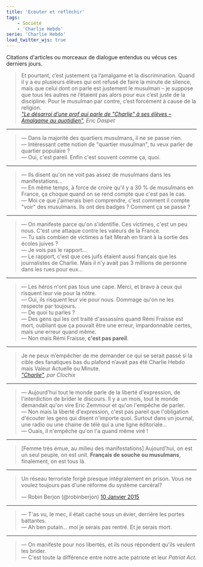 ```yaml
---
title: 'Ecouter et réfléchir'
tags:
    - Société
    - 'Charlie Hebdo'
serie: 'Charlie Hebdo'
load_twitter_wjs: true
---
```


Citations d'articles ou morceaux de dialogue entendus ou vécus ces derniers
jours.

<!-- more -->

> Et pourtant, c’est justement ça l’amalgame et la discrimination. Quand il y a
> eu plusieurs élèves qui ont refusé de faire la minute de silence, mais que
> celui dont on parle est justement le musulman – je suppose que tous les autres
> ne l’étaient pas alors pour eux c’est juste de la discipline. Pour le musulman
> par contre, c’est forcément à cause de la religion.  
>  <cite>["Le désarroi d’une prof qui parle de "Charlie" à ses élèves – Amalgame au quotidien"](https://n.survol.fr/n/le-desarroi-dune-prof-qui-parle-de-charlie-a-ses-eleves-amalgame-au-quotidien),
> Eric Daspet</cite>

---

> — Dans la majorité des quartiers musulmans, il ne se passe rien.  
> — Intéressant cette notion de "quartier musulman", tu veux parler de quartier
> populaire ?  
> — Oui, c'est pareil. Enfin c'est souvent comme ça, quoi.

---

> — Ils disent qu'on ne voit pas assez de musulmans dans les manifestations…  
> — En même temps, à force de croire qu'il y a 30 % de musulmans en France, ça
> choque quand on se rend compte que c'est pas le cas.  
> — Moi ce que j'aimerais bien comprendre, c'est comment il compte "voir" des
> musulmans. Ils ont des badges ? Comment ça se passe ?

---

> — On manifeste parce qu'on s'identifie. Ces victimes, c'est un peu nous. C'est
> une attaque contre les valeurs de la France.  
> — Tu sais combien de victimes a fait Merah en tirant à la sortie des écoles
> juives ?  
> — Je vois pas le rapport…  
> — Le rapport, c'est que ces juifs étaient aussi français que les journalistes
> de Charlie. Mais il n'y avait pas 3 millions de personne dans les rues pour
> eux…

---

> — Les héros n'ont pas tous une cape. Merci, et bravo à ceux qui risquent leur
> vie pour la nôtre.  
> — Oui, ils risquent leur vie pour nous. Dommage qu'on ne les respecte par
> toujours.  
> — De quoi tu parles ?  
> — Des gens qui les ont traité d'assassins quand Rémi Fraisse est mort,
> oubliant que ça pouvait être une erreur, impardonnable certes, mais une erreur
> quand même.  
> — Non mais Rémi Fraisse, **c'est pas pareil**.

---

> Je ne peux m’empêcher de me demander ce qui se serait passé si la cible des
> fanatiques bas du plafond n’avait pas été Charlie Hebdo mais Valeur Actuelle
> ou Minute.  
> <cite>["Charlie"](http://esquisses.clochix.net/2015/01/11/Charlie/), par
> Clochix</cite>

---

> — Aujourd'hui tout le monde parle de la liberté d'expression, de
> l'interdiction de brider le discours. Il y a un mois, tout le monde demandait
> qu'on vire Eric Zemmour et qu'on l'empêche de parler.  
> — Non mais la liberté d'expression, c'est pas pareil que l'obligation
> d'écouter les gens qui disent n'importe quoi. Surtout dans un journal, une
> radio ou une chaine de télé qui a une ligne éditoriale…  
> — Ouais, il n'empêche qu'on l'a quand même viré !

---

> [Femme très émue, au milieu des manifestations] Aujourd'hui, on est un seul
> peuple, on est unit. **Français de souche ou musulmans**, finalement, on est
> tous là.

---

<blockquote class="twitter-tweet" lang="fr"><p lang="fr" dir="ltr">Un réseau terroriste forgé presque intégralement en prison. Vous ne voulez toujours pas d&#39;une réforme du système carcéral?</p>&mdash; Robin Berjon (@robinberjon) <a href="https://twitter.com/robinberjon/status/553840819728560128">10 Janvier 2015</a></blockquote>

---

> — T'as vu, le mec, il était caché sous un évier, derrière les portes
> battantes.  
> — Ah ben putain… moi je serais pas rentré. Et je serais mort.

---

> — On manifeste pour nos libertés, et ils nous répondent qu'ils veulent les
> brider.  
> — C'est toute la différence entre notre acte patriote et leur _Patriot Act_.
